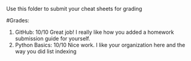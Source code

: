 Use this folder to submit your cheat sheets for grading

#Grades:
1. GitHub: 10/10 Great job! I really like how you added a homework submission guide for yourself.
2. Python Basics: 10/10 Nice work. I like your organization here and the way you did list indexing
